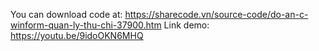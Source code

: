 You can download code at: https://sharecode.vn/source-code/do-an-c-winform-quan-ly-thu-chi-37900.htm
Link demo: https://youtu.be/9idoOKN6MHQ
